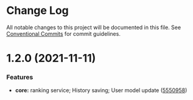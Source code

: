# Change Log

All notable changes to this project will be documented in this file.
See [Conventional Commits](https://conventionalcommits.org) for commit guidelines.

# 1.2.0 (2021-11-11)


### Features

* **core:** ranking service; History saving; User model update ([5550958](https://github.com/kamilbakierzynski/ranking-bot/commit/5550958252ef4d7c0a544f0c9b8abbe2181fc8a7))
